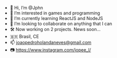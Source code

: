 - 👋 Hi, I’m @Jphn
- 👀 I’m interested in games and programming
- 🌱 I’m currently learning ReactJS and NodeJS
- 💞️ I’m looking to collaborate on anything that I can
- 🛠️ Now working on 2 projects. News soon...
- 🇧🇷 Brasil, CE
- 📫 joaopedroholandaneves@gmail.com
- 📷 https://www.instagram.com/jopee_l/

<!---
Jphn/Jphn is a ✨ special ✨ repository because its `README.md` (this file) appears on your GitHub profile.
You can click the Preview link to take a look at your changes.
--->

